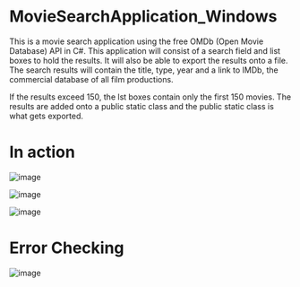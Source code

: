 # MovieSearchApplication_Windows


This is a movie search application using the free OMDb (Open Movie Database) API in C#. This application will consist of a search field and list boxes to hold the results. It will also be able to export the results onto a file.
The search results will contain the title, type, year and a link to IMDb, the commercial database of all film productions.

If the results exceed 150, the lst boxes contain only the first 150 movies. The results are added onto a public static class and the public static class is what gets exported.
# In action
![image](https://user-images.githubusercontent.com/51274827/229267382-aaa4250d-e430-484d-8654-0927595653f7.png)

![image](https://user-images.githubusercontent.com/51274827/229267508-19b09689-93f3-4f21-bceb-177324b9d086.png)

![image](https://user-images.githubusercontent.com/51274827/229267522-d4e1dfee-1288-4377-a640-c0b78b3201ff.png)

# Error Checking
![image](https://user-images.githubusercontent.com/51274827/229267402-90576552-b0e6-4283-abe9-4d8468422580.png)

